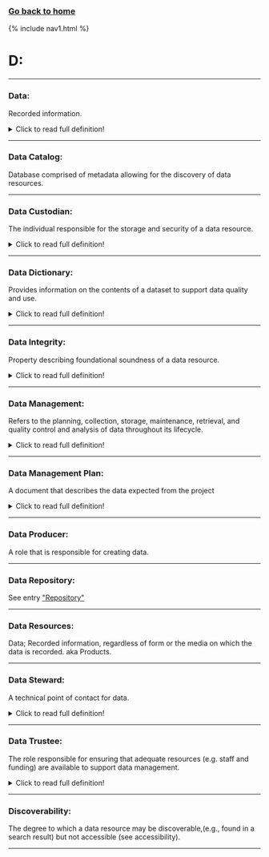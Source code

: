 ### **[Go back to home](https://ironrico.github.io/TestGlossary/)**

{% include nav1.html %}

# **D:** 
___

### **Data:**
Recorded information. 

<details>
  <summary>Click to read full definition!</summary>
<p>
Recorded information regardless of form or the media on which they are recorded (44 U.S.C. 3502(16)). 
This information can be unprocessed or processed and represented as text, numbers, or multimedia. 
</p>
</details>


___ 

### **Data Catalog:** 
Database comprised of metadata allowing for the discovery of data resources.

___

### **Data Custodian:**
The individual responsible for the storage and security of a data resource. 

<details>
  <summary>Click to read full definition!</summary>
<p>
The person assigned to perform the technical tasks necessary to manage the storage, integrity, and security of data. 
</p>
</details>

___ 

### **Data Dictionary:** 
Provides information on the contents of a dataset to support data quality and use. 

<details>
  <summary>Click to read full definition!</summary>
<p>
Such information includes entity (i.e., variable) definitions and allowable values. 
In the case of databases, or a collection of datasets, relationships between tables are
also defined in the data dictionary.
</p>
</details>

___

### **Data Integrity:**
Property describing foundational soundness of a data resource. 

<details>
  <summary>Click to read full definition!</summary>
<p>
Data with strong integrity have undergone quality control and assurance procedures throughout their lifespan, 
have permanence over a reasonable timeframe and changes to the data are appropriately documented.
</p>
</details>

___

### **Data Management:**
Refers to the planning, collection, storage, maintenance, retrieval, and quality control and analysis of data 
throughout its lifecycle. 

<details>
  <summary>Click to read full definition!</summary>
<p>
An administrative process that includes acquiring, validating, storing, and securing data to ensure the accessibility, 
integrity, and timeliness of the data for its users.
</p>
</details>

___

### **Data Management Plan:** 
A document that describes the data expected from the project

<details>
  <summary>Click to read full definition!</summary>
<p>
A document that describes the data expected from the project, how such data will be handled throughout the project 
to protect data integrity, and stored at the conclusion of the project to ensure long-term security, 
discoverability, and accessibility.
</p>
</details>

___

### **Data Producer:**
A role that is responsible for creating data.

___

### **Data Repository:**
See entry ["Repository"](https://ironrico.github.io/TestGlossary/R#repoLink)

___

### **Data Resources:**
Data; Recorded information, regardless of form or the media on which the data is recorded. aka Products.

___

### **Data Steward:** 
A technical point of contact for data. 

<details>
  <summary>Click to read full definition!</summary>
<p>
A technical point of contact for data and related attributes.
The individual responsible for reviewing the quality and metadata of a resource
</p>
</details>

___

### **Data Trustee:**
The role responsible for ensuring that adequate resources (e.g. staff and funding) are 
available to support data management.

<details>
  <summary>Click to read full definition!</summary>
<p>
The role with ultimate responsibility for ensuring that adequate resources (e.g. staff and funding) are 
available to support all aspects of data management for data within their scope of responsibility.
The role having the ultimate authority to: 1) ensure adequate resources are allocated to complete all aspects of data 
management and 2) ensure compliance with all data goverance polcies.
</p>
</details>

___

### **Discoverability:**
The degree to which a data resource may be discoverable,(e.g., found in a search result) but not accessible (see accessibility).

___







 
